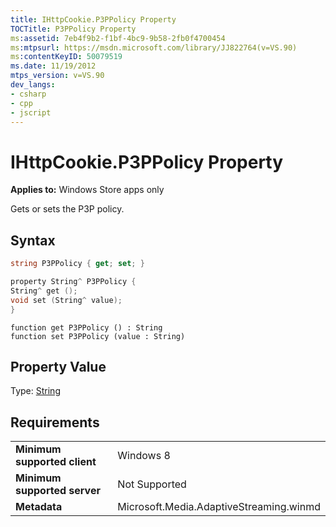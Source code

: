 ```yaml
---
title: IHttpCookie.P3PPolicy Property
TOCTitle: P3PPolicy Property
ms:assetid: 7eb4f9b2-f1bf-4bc9-9b58-2fb0f4700454
ms:mtpsurl: https://msdn.microsoft.com/library/JJ822764(v=VS.90)
ms:contentKeyID: 50079519
ms.date: 11/19/2012
mtps_version: v=VS.90
dev_langs:
- csharp
- cpp
- jscript
---
```


# IHttpCookie.P3PPolicy Property

**Applies to:** Windows Store apps only

Gets or sets the P3P policy.

## Syntax

```csharp
string P3PPolicy { get; set; }
```

```cpp
property String^ P3PPolicy {
String^ get ();
void set (String^ value);
}
```

```jscript
function get P3PPolicy () : String
function set P3PPolicy (value : String)
```

## Property Value

Type: [String](https://msdn.microsoft.com/library/s1wwdcbf)

## Requirements

|||
|--- |--- |
|**Minimum supported client**|Windows 8|
|**Minimum supported server**|Not Supported|
|**Metadata**|Microsoft.Media.AdaptiveStreaming.winmd|

